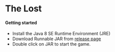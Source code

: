 # The Lost

#### Getting started

* Install the Java 8 SE Runtime Environment (JRE)
* Download Runnable JAR from [release page](https://github.com/lemeleti/thelost/releases)
* Double click on JAR to start the game.
